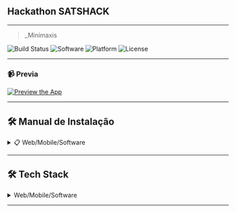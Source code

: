## Hackathon SATSHACK

---

> _Minimaxis

![Build Status](https://img.shields.io/badge/Build-Passing-brightgreen)
![Software](https://img.shields.io/badge/Platform-Web-blue)
![Platform](https://img.shields.io/badge/Platform-Mobile-blue)
![License](https://img.shields.io/badge/License-MIT-green)

----

### 📹 Previa

[![Preview the App](assets/readme/prototype1.png)](https://youtu.be/P1B6dkKseVM)

---

## 🛠 Manual de Instalação 

<details>
<summary>📋 Web/Mobile/Software </summary>

1. **Pre-Requisitos**
    - Certifique-se de que tem o Dart e o Flutter instalados na sua máquina.

2. **Clone o Repositorio**

    ```bash
    git clone https://github.com/bellujrb/hackathon_satshack/tree/main/mobile
    ```

3. **Instale as Dependencias**

    ```bash
    flutter pub get
    ```

4. **Rode o Mobile**

    ```bash
    flutter run
    ```
</details>

---

## 🛠 Tech Stack

<details>
<summary>Web/Mobile/Software</summary>

### Design Patterns 
- Singleton
- BloC

### External Packages
- Flutter Modular
- Google Fonts

### Architecture
- Clean Dart

</details>

---
